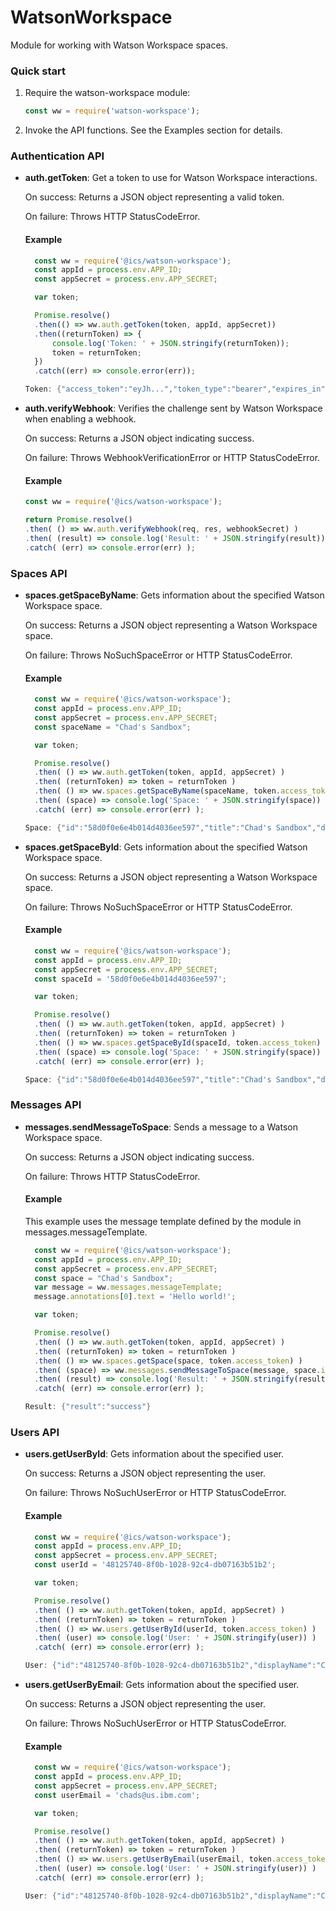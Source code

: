 # WatsonWorkspace

Module for working with Watson Workspace spaces.

### Quick start
   
1. Require the watson-workspace module:

    ```JavaScript
    const ww = require('watson-workspace');
    ```
    
2. Invoke the API functions. See the Examples section for details.

### Authentication API

- **auth.getToken**: Get a token to use for Watson Workspace interactions.
  
  On success: Returns a JSON object representing a valid token.
  
  On failure: Throws HTTP StatusCodeError.
  
  #### Example
  
  ```JavaScript
    const ww = require('@ics/watson-workspace');
    const appId = process.env.APP_ID;
    const appSecret = process.env.APP_SECRET;

    var token;

    Promise.resolve()
    .then(() => ww.auth.getToken(token, appId, appSecret))
    .then((returnToken) => {
        console.log('Token: ' + JSON.stringify(returnToken));
        token = returnToken;
    })
    .catch((err) => console.error(err));
  ```
  
  ```PowerShell
  Token: {"access_token":"eyJh...","token_type":"bearer","expires_in":43199,"scope":"read write","id":"3908d0cd-6df2-497d-a683-45a8616f8e85","jti":"ca7f671d-392a-4fca-a0b4-6842f8b9d8a9"}
  ```
  
- **auth.verifyWebhook**: Verifies the challenge sent by Watson Workspace when enabling a webhook.
  
  On success: Returns a JSON object indicating success.
  
  On failure: Throws WebhookVerificationError or HTTP StatusCodeError.
  
  #### Example
  
  ```JavaScript
  const ww = require('@ics/watson-workspace');
  
  return Promise.resolve()
  .then( () => ww.auth.verifyWebhook(req, res, webhookSecret) )
  .then( (result) => console.log('Result: ' + JSON.stringify(result)) )
  .catch( (err) => console.error(err) );
  ```

### Spaces API

- **spaces.getSpaceByName**: Gets information about the specified Watson Workspace space.
  
  On success: Returns a JSON object representing a Watson Workspace space.
  
  On failure: Throws NoSuchSpaceError or HTTP StatusCodeError.
  
  #### Example
  
  ```JavaScript
    const ww = require('@ics/watson-workspace');
    const appId = process.env.APP_ID;
    const appSecret = process.env.APP_SECRET;
    const spaceName = "Chad's Sandbox";

    var token;

    Promise.resolve()
    .then( () => ww.auth.getToken(token, appId, appSecret) )
    .then( (returnToken) => token = returnToken )
    .then( () => ww.spaces.getSpaceByName(spaceName, token.access_token) )
    .then( (space) => console.log('Space: ' + JSON.stringify(space)) )
    .catch( (err) => console.error(err) );
  ```
  
  ```PowerShell
  Space: {"id":"58d0f0e6e4b014d4036ee597","title":"Chad's Sandbox","description":null,"created":"2017-03-21T09:22:46.689+0000","updated":"2017-06-09T18:08:31.102+0000","membersUpdated":"2017-06-05T17:13:16.956+0000","createdBy":{"id":"48125740-8f0b-1028-92c4-db07163b51b2","email":"chads@us.ibm.com"},"updatedBy":{"id":"48125740-8f0b-1028-92c4-db07163b51b2","email":"chads@us.ibm.com"},"members":{"items":[{"email":"chads@us.ibm.com","displayName":"Chad Scott"},{"email":null,"displayName":"WWModuleTester"}]}}
  ```
  
- **spaces.getSpaceById**: Gets information about the specified Watson Workspace space.
  
  On success: Returns a JSON object representing a Watson Workspace space.
  
  On failure: Throws NoSuchSpaceError or HTTP StatusCodeError.
  
  #### Example
  
  ```JavaScript
    const ww = require('@ics/watson-workspace');
    const appId = process.env.APP_ID;
    const appSecret = process.env.APP_SECRET;
    const spaceId = '58d0f0e6e4b014d4036ee597';

    var token;

    Promise.resolve()
    .then( () => ww.auth.getToken(token, appId, appSecret) )
    .then( (returnToken) => token = returnToken )
    .then( () => ww.spaces.getSpaceById(spaceId, token.access_token) )
    .then( (space) => console.log('Space: ' + JSON.stringify(space)) )
    .catch( (err) => console.error(err) );
  ```
  
  ```PowerShell
  Space: {"id":"58d0f0e6e4b014d4036ee597","title":"Chad's Sandbox","description":null,"created":"2017-03-21T09:22:46.689+0000","updated":"2017-06-09T18:08:31.102+0000","membersUpdated":"2017-06-05T17:13:16.956+0000","createdBy":{"id":"48125740-8f0b-1028-92c4-db07163b51b2","email":"chads@us.ibm.com"},"updatedBy":{"id":"48125740-8f0b-1028-92c4-db07163b51b2","email":"chads@us.ibm.com"},"members":{"items":[{"email":"chads@us.ibm.com","displayName":"Chad Scott"},{"email":null,"displayName":"WWModuleTester"}]}}
  ```

### Messages API

- **messages.sendMessageToSpace**: Sends a message to a Watson Workspace space.
  
  On success: Returns a JSON object indicating success.
  
  On failure: Throws HTTP StatusCodeError.
  
  #### Example
  
  This example uses the message template defined by the module in messages.messageTemplate.
  
  ```JavaScript
    const ww = require('@ics/watson-workspace');
    const appId = process.env.APP_ID;
    const appSecret = process.env.APP_SECRET;
    const space = "Chad's Sandbox";
    var message = ww.messages.messageTemplate;
    message.annotations[0].text = 'Hello world!';

    var token;

    Promise.resolve()
    .then( () => ww.auth.getToken(token, appId, appSecret) )
    .then( (returnToken) => token = returnToken )
    .then( () => ww.spaces.getSpace(space, token.access_token) )
    .then( (space) => ww.messages.sendMessageToSpace(message, space.id, token.access_token) )
    .then( (result) => console.log('Result: ' + JSON.stringify(result)) )
    .catch( (err) => console.error(err) );
  ```
  
  ```PowerShell
  Result: {"result":"success"}
  ```


### Users API

- **users.getUserById**: Gets information about the specified user.
  
  On success: Returns a JSON object representing the user.
  
  On failure: Throws NoSuchUserError or HTTP StatusCodeError.
  
  #### Example
  
  ```JavaScript
    const ww = require('@ics/watson-workspace');
    const appId = process.env.APP_ID;
    const appSecret = process.env.APP_SECRET;
    const userId = '48125740-8f0b-1028-92c4-db07163b51b2';

    var token;

    Promise.resolve()
    .then( () => ww.auth.getToken(token, appId, appSecret) )
    .then( (returnToken) => token = returnToken )
    .then( () => ww.users.getUserById(userId, token.access_token) )
    .then( (user) => console.log('User: ' + JSON.stringify(user)) )
    .catch( (err) => console.error(err) );
  ```
  
  ```PowerShell
  User: {"id":"48125740-8f0b-1028-92c4-db07163b51b2","displayName":"Chad Scott","email":"chads@us.ibm.com"}
  ```
  
- **users.getUserByEmail**: Gets information about the specified user.
  
  On success: Returns a JSON object representing the user.
  
  On failure: Throws NoSuchUserError or HTTP StatusCodeError.
  
  #### Example
  
  ```JavaScript
    const ww = require('@ics/watson-workspace');
    const appId = process.env.APP_ID;
    const appSecret = process.env.APP_SECRET;
    const userEmail = 'chads@us.ibm.com';

    var token;

    Promise.resolve()
    .then( () => ww.auth.getToken(token, appId, appSecret) )
    .then( (returnToken) => token = returnToken )
    .then( () => ww.users.getUserByEmail(userEmail, token.access_token) )
    .then( (user) => console.log('User: ' + JSON.stringify(user)) )
    .catch( (err) => console.error(err) );
  ```
  
  ```PowerShell
  User: {"id":"48125740-8f0b-1028-92c4-db07163b51b2","displayName":"Chad Scott","email":"chads@us.ibm.com"}
  ```